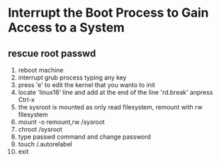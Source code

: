 #  Interrupt the Boot Process to Gain Access to a System

## rescue root passwd

1. reboot machine
2. interrupt grub process typing any key
3. press 'e' to edit the kernel that you wanto to init
4. locate 'linux16' line and add at the end of the line 'rd.break' anpress Ctrl-x
5. the sysroot is mounted as only read filesystem, remount with rw filesystem
6. mount -o remount,rw /sysroot
7. chroot /sysroot
8. type passwd command and change password
9. touch /.autorelabel
10. exit 





